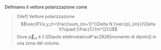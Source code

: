 Definiamo il vettore polarizzazione come
>[!def] Vettore polarizzazione
>$$\vec{P}(x,y,z)=\frac{\sum_{m=1}^{\Delta N }\vec{p}_{m}}{\Delta V}\quad [\frac{C}{m^{2}}]$$
>Dove $\vec{p}_{m}$ è il [[Dipolo elettrostatico#^ac2828|momento di dipolo]] in una zona del volume.
>

